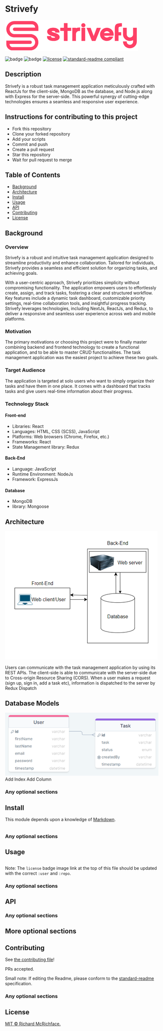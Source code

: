 # Strivefy

![banner](https://github.com/G-V-Utong/strivefy/blob/main/client/public/images/Main%20logo.PNG)

![badge]()
![badge]()
[![license](https://img.shields.io/github/license/G-V-Utong/strivefy.svg)](LICENSE)
[![standard-readme compliant](https://img.shields.io/badge/readme%20style-standard-brightgreen.svg?style=flat-square)](https://github.com/RichardLitt/standard-readme)

## Description

Strivefy is a robust task management application meticulously crafted with ReactJs for the client-side, MongoDB as the database, and Node.js along with Express for the server-side. This powerful synergy of cutting-edge technologies ensures a seamless and responsive user experience.

## Instructions for contributing to this project

- Fork this repository
- Clone your forked repository
- Add your scripts
- Commit and push
- Create a pull request
- Star this repository
- Wait for pull request to merge

## Table of Contents

- [Background](#background)
- [Architecture](#architecture)
- [Install](#install)
- [Usage](#usage)
- [API](#api)
- [Contributing](#contributing)
- [License](#license)

## Background

### Overview
Strivefy is a robust and intuitive task management application designed to streamline productivity and enhance collaboration. Tailored for individuals, Strivefy provides a seamless and efficient solution for organizing tasks, and achieving goals.

With a user-centric approach, Strivefy prioritizes simplicity without compromising functionality. The application empowers users to effortlessly create, assign, and track tasks, fostering a clear and structured workflow. Key features include a dynamic task dashboard, customizable priority settings, real-time collaboration tools, and insightful progress tracking. Strivefy leverages technologies, including NextJs, ReactJs, and Redux, to deliver a responsive and seamless user experience across web and mobile platforms.

### Motivation
The primary motivations or choosing this project were to finally master combining backend and frontend technology to create a functional application, and to be able to master CRUD functionalities. The task management application was the easiest project to achieve these two goals.

### Target Audience
The application is targeted at solo users who want to simply organize their tasks and have them in one place. It comes with a dashboard that tracks tasks and give users real-time information about their progress.

### Technology Stack
#### Front-end
- Libraries: React
- Languages: HTML, CSS (SCSS), JavaScript
- Platforms: Web browsers (Chrome, Firefox, etc.)
- Frameworks: React
- State Management library: Redux
#### Back-End
- Language: JavaScript
- Runtime Environment: NodeJs
- Framework: ExpressJs
#### Database
- MongoDB
- library: Mongoose
## Architecture 
![architecture](https://github.com/G-V-Utong/strivefy/blob/main/client/public/images/Simple%20architecture.PNG)

Users can communicate with the task management application by using its REST APIs. The client-side is able to communicate with the server-side due to Cross-origin Resource Sharing (CORS). When a user makes a request (sign up, sign in, add a task etc), information is dispatched to the server by Redux Dispatch

## Database Models
![Models](https://github.com/G-V-Utong/strivefy/blob/main/client/public/images/Models.PNG)
 Add Index  Add Column 

### Any optional sections

## Install

This module depends upon a knowledge of [Markdown]().

```
```

### Any optional sections

## Usage

```
```

Note: The `license` badge image link at the top of this file should be updated with the correct `:user` and `:repo`.

### Any optional sections

## API

### Any optional sections

## More optional sections

## Contributing

See [the contributing file](CONTRIBUTING.md)!

PRs accepted.

Small note: If editing the Readme, please conform to the [standard-readme](https://github.com/RichardLitt/standard-readme) specification.

### Any optional sections

## License

[MIT © Richard McRichface.](../LICENSE)
